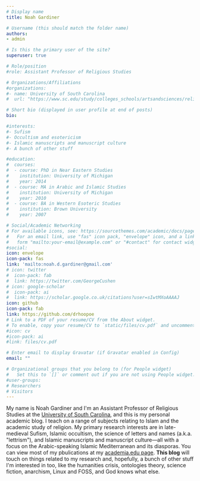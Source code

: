 ```yaml
---
# Display name
title: Noah Gardiner

# Username (this should match the folder name)
authors:
- admin

# Is this the primary user of the site?
superuser: true

# Role/position
#role: Assistant Professor of Religious Studies

# Organizations/Affiliations
#organizations:
#- name: University of South Carolina
#  url: "https://www.sc.edu/study/colleges_schools/artsandsciences/religious_studies/index.php"

# Short bio (displayed in user profile at end of posts)
bio: 

#interests:
#- Sufism
#- Occultism and esotericism
#- Islamic manuscripts and manuscript culture
#- A bunch of other stuff

#education:
#  courses:
#  - course: PhD in Near Eastern Studies
#    institution: University of Michigan
#    year: 2014
#  - course: MA in Arabic and Islamic Studies
#    institution: University of Michigan
#    year: 2010
#  - course: BA in Western Esoteric Studies
#    institution: Brown University
#    year: 2007

# Social/Academic Networking
# For available icons, see: https://sourcethemes.com/academic/docs/page-builder/#icons
#   For an email link, use "fas" icon pack, "envelope" icon, and a link in the
#   form "mailto:your-email@example.com" or "#contact" for contact widget.
#social:
icon: envelope
icon-pack: fas
link: 'mailto:noah.d.gardiner@gmail.com'
# icon: twitter
#  icon-pack: fab
#  link: https://twitter.com/GeorgeCushen
# icon: google-scholar
#  icon-pack: ai
#  link: https://scholar.google.co.uk/citations?user=sIwtMXoAAAAJ
icon: github
icon-pack: fab
link: https://github.com/drhoopoe
# Link to a PDF of your resume/CV from the About widget.
# To enable, copy your resume/CV to `static/files/cv.pdf` and uncomment the lines below.
#icon: cv
#icon-pack: ai
#link: files/cv.pdf

# Enter email to display Gravatar (if Gravatar enabled in Config)
email: ""

# Organizational groups that you belong to (for People widget)
#   Set this to `[]` or comment out if you are not using People widget.
#user-groups:
# Researchers
# Visitors
---
```


My name is Noah Gardiner and I'm an Assistant Professor of Religious Studies at the [University of South Carolina](https://www.sc.edu/study/colleges_schools/artsandsciences/religious_studies/index.php), and this is my personal academic blog. I teach on a range of subjects relating to Islam and the academic study of religion. My primary research interests are in late-medieval Sufism, Islamic occultism, the science of letters and names (a.k.a. "lettrism"), and Islamic manuscripts and manuscript culture—all with a focus on the Arabic-speaking Islamic Mediterranean and its diasporas. You can view most of my pbulications at my [academia.edu page](https://sc.academia.edu/NoahGardiner). **This blog** will touch on things related to my research and, hopefully, a bunch of other stuff I'm interested in too, like the humanities crisis, ontologies theory, science fiction, anarchism, Linux and FOSS, and God knows what else.
